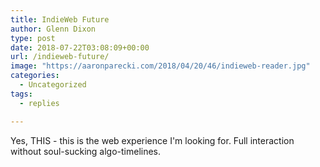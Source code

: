 ```yaml
---
title: IndieWeb Future
author: Glenn Dixon
type: post
date: 2018-07-22T03:08:09+00:00
url: /indieweb-future/
image: "https://aaronparecki.com/2018/04/20/46/indieweb-reader.jpg"
categories:
  - Uncategorized
tags:
  - replies

---
```

Yes, THIS - this is the web experience I'm looking for. Full interaction without soul-sucking algo-timelines.